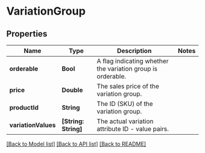 # VariationGroup

## Properties
Name | Type | Description | Notes
------------ | ------------- | ------------- | -------------
**orderable** | **Bool** | A flag indicating whether the variation group is orderable. | 
**price** | **Double** | The sales price of the variation group. | 
**productId** | **String** | The ID (SKU) of the variation group. | 
**variationValues** | **[String: String]** | The actual variation attribute ID - value pairs. | 

[[Back to Model list]](../README.md#documentation-for-models) [[Back to API list]](../README.md#documentation-for-api-endpoints) [[Back to README]](../README.md)


